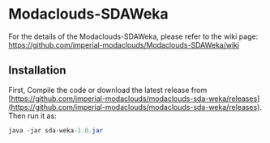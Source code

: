 Modaclouds-SDAWeka
==================
For the details of the Modaclouds-SDAWeka, please refer to the wiki page: https://github.com/imperial-modaclouds/Modaclouds-SDAWeka/wiki

## Installation
First, Compile the code or download the latest release from [https://github.com/imperial-modaclouds/modaclouds-sda-weka/releases](https://github.com/imperial-modaclouds/modaclouds-sda-weka/releases).
Then run it as: 
```java
java -jar sda-weka-1.0.jar 
```
